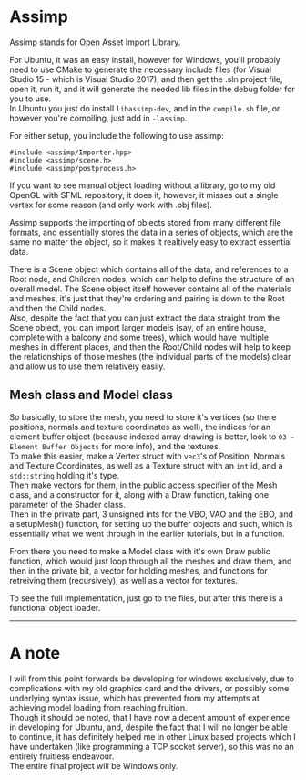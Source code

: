 # Assimp
Assimp stands for Open Asset Import Library.<br>

For Ubuntu, it was an easy install, however for Windows, you'll probably need to use CMake to generate the necessary include files (for Visual Studio 15 - which is Visual Studio 2017), and then get the .sln project file, open it, run it, and it will generate the needed lib files in the debug folder for you to use.<br>
In Ubuntu you just do install `libassimp-dev`, and in the `compile.sh` file, or however you're compiling, just add in `-lassimp`.<br>

For either setup, you include the following to use assimp:<br>
```
#include <assimp/Importer.hpp>
#include <assimp/scene.h>
#include <assimp/postprocess.h>
```
If you want to see manual object loading without a library, go to my old OpenGL with SFML repository, it does it, however, it misses out a single vertex for some reason (and only work with .obj files).<br>

Assimp supports the importing of objects stored from many different file formats, and essentially stores the data in a series of objects, which are the same no matter the object, so it makes it realtively easy to extract essential data.<br>

There is a Scene object which contains all of the data, and references to a Root node, and Children nodes, which can help to define the structure of an overall model. The Scene object itself however contains all of the materials and meshes, it's just that they're ordering and pairing is down to the Root and then the Child nodes.<br>
Also, despite the fact that you can just extract the data straight from the Scene object, you can import larger models (say, of an entire house, complete with a balcony and some trees), which would have multiple meshes in different places, and then the Root/Child nodes will help to keep the relationships of those meshes (the individual parts of the models) clear and allow us to use them relatively easily.

## Mesh class and Model class
So basically, to store the mesh, you need to store it's vertices (so there positions, normals and texture coordinates as well), the indices for an element buffer object (because indexed array drawing is better, look to `03 - Element Buffer Objects` for more info), and the textures.<br>
To make this easier, make a Vertex struct with `vec3`'s of Position, Normals and Texture Coordinates, as well as a Texture struct with an `int` id, and a `std::string` holding it's type.<br>
Then make vectors for them, in the public access specifier of the Mesh class, and a constructor for it, along with a Draw function, taking one parameter of the Shader class.<br>
Then in the private part, 3 unsigned ints for the VBO, VAO and the EBO, and a setupMesh() function, for setting up the buffer objects and such, which is essentially what we went through in the earlier tutorials, but in a function.<br>

From there you need to make a Model class with it's own Draw public function, which would just loop through all the meshes and draw them, and then in the private bit, a vector for holding meshes, and functions for retreiving them (recursively), as well as a vector for textures.<br>

To see the full implementation, just go to the files, but after this there is a functional object loader.

-----------------------------------------

# A note
I will from this point forwards be developing for windows exclusively, due to complications with my old graphics card and the drivers, or possibly some underlying syntax issue, which has prevented from my attempts at achieving model loading from reaching fruition.<br>
Though it should be noted, that I have now a decent amount of experience in developing for Ubuntu, and, despite the fact that I will no longer be able to continue, it has definitely helped me in other Linux based projects which I have undertaken (like programming a TCP socket server), so this was no an entirely fruitless endeavour.
<br>
The entire final project will be Windows only.